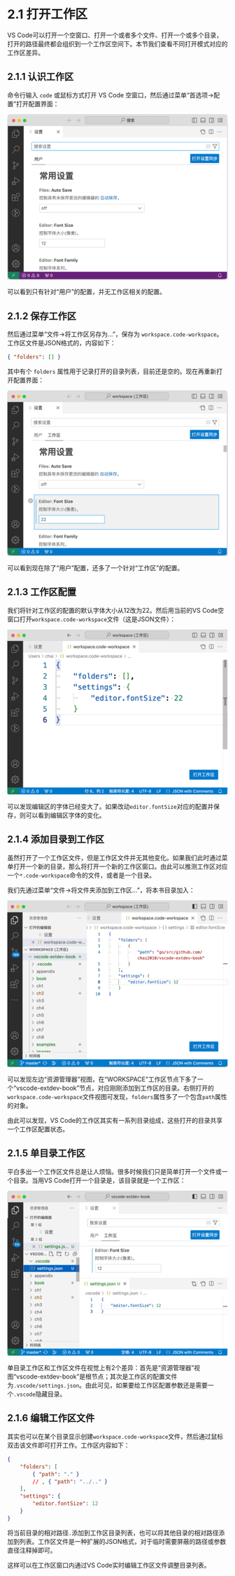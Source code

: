 # 2.1 打开工作区

VS Code可以打开一个空窗口、打开一个或者多个文件、打开一个或多个目录，打开的路径最终都会组织到一个工作区空间下。本节我们查看不同打开模式对应的工作区差异。

## 2.1.1 认识工作区

命令行输入 `code` 或鼠标方式打开 VS Code 空窗口，然后通过菜单“首选项->配置”打开配置界面：

![](../images/ch2.1-01.png)

可以看到只有针对“用户”的配置，并无工作区相关的配置。

## 2.1.2 保存工作区

然后通过菜单“文件->将工作区另存为...”，保存为 `workspace.code-workspace`。工作区文件是JSON格式的，内容如下：

```json
{ "folders": [] }
```

其中有个 `folders` 属性用于记录打开的目录列表，目前还是空的。现在再重新打开配置界面：

![](../images/ch2.1-02.png)

可以看到现在除了“用户”配置，还多了一个针对“工作区”的配置。

## 2.1.3 工作区配置

我们将针对工作区的配置的默认字体大小从12改为22。然后用当前的VS Code空窗口打开`workspace.code-workspace`文件（这是JSON文件）：

![](../images/ch2.1-03.png)

可以发现编辑区的字体已经变大了。如果改动`editor.fontSize`对应的配置并保存，则可以看到编辑区字体的变化。

## 2.1.4 添加目录到工作区

虽然打开了一个工作区文件，但是工作区文件并无其他变化。如果我们此时通过菜单打开一个新的目录，那么将打开一个新的工作区窗口。由此可以推测工作区对应一个`*.code-workspace`命令的文件，或者是一个目录。

我们先通过菜单“文件->将文件夹添加到工作区...”，将本书目录加入：

![](../images/ch2.1-04.png)

可以发现左边“资源管理器”视图，在“WORKSPACE”工作区节点下多了一个“vscode-extdev-book”节点，对应刚刚添加到工作区的目录。右侧打开的`workspace.code-workspace`文件视图可发现，`folders`属性多了一个包含`path`属性的对象。

由此可以发现，VS Code的工作区其实有一系列目录组成，这些打开的目录共享一个工作区配置状态。

## 2.1.5 单目录工作区

平白多出一个工作区文件总是让人烦恼。很多时候我们只是简单打开一个文件或一个目录。当用VS Code打开一个目录是，该目录就是一个工作区：

![](../images/ch2.1-05.png)


单目录工作区和工作区文件在视觉上有2个差异：首先是“资源管理器”视图“vscode-extdev-book”是根节点；其次是工作区的配置文件为`.vscode/settings.json`。由此可见，如果要给工作区配置参数还是需要一个`.vscode`隐藏目录。

## 2.1.6 编辑工作区文件

其实也可以在某个目录显示创建`workspace.code-workspace`文件，然后通过鼠标双击该文件即可打开工作。工作区内容如下：

```json
{
	"folders": [
		{ "path": "." }
		// , { "path": "../.." }
	],
	"settings": {
		"editor.fontSize": 12
	}
}
```

将当前目录的相对路径`.`添加到工作区目录列表，也可以将其他目录的相对路径添加到列表。工作区文件是一种扩展的JSON格式，对于临时需要屏蔽的路径或参数直径注释掉即可。

这样可以在工作区窗口内通过VS Code实时编辑工作区文件调整目录列表。

<!--
https://code.visualstudio.com/docs/editor/workspaces
-->
